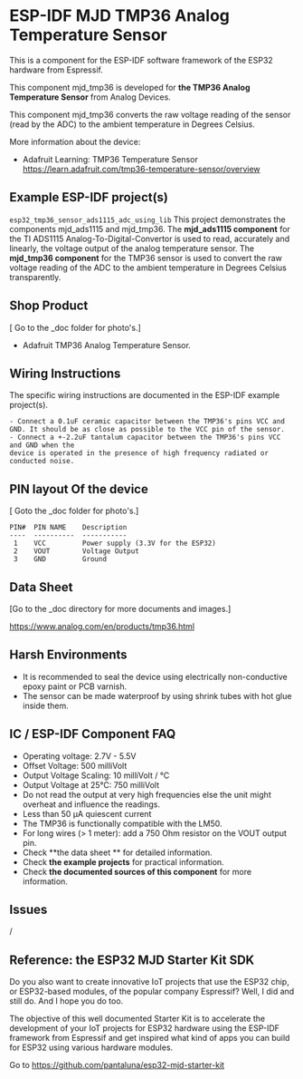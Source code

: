 # ESP-IDF MJD TMP36 Analog Temperature Sensor
This is a component for the ESP-IDF software framework of the ESP32 hardware from Espressif.

This component mjd_tmp36 is developed for **the TMP36 Analog Temperature Sensor** from Analog Devices.

This component mjd_tmp36 converts the raw voltage reading of the sensor (read by the ADC) to the ambient temperature in Degrees Celsius.

More information about the device:
- Adafruit Learning: TMP36 Temperature Sensor <https://learn.adafruit.com/tmp36-temperature-sensor/overview>



## Example ESP-IDF project(s)
```esp32_tmp36_sensor_ads1115_adc_using_lib``` This project demonstrates the components mjd_ads1115 and mjd_tmp36. The **mjd_ads1115 component** for the TI ADS1115 Analog-To-Digital-Convertor is used to read, accurately and linearly, the voltage output of the analog temperature sensor. The **mjd_tmp36 component** for the TMP36 sensor is used to convert the raw voltage reading of the ADC to the ambient temperature in Degrees Celsius transparently.



## Shop Product

[ Go to the _doc folder for photo's.]

- Adafruit TMP36 Analog Temperature Sensor.



## Wiring Instructions

The specific wiring instructions are documented in the  ESP-IDF example project(s).

```
- Connect a 0.1uF ceramic capacitor between the TMP36's pins VCC and GND. It should be as close as possible to the VCC pin of the sensor.
- Connect a +-2.2uF tantalum capacitor between the TMP36's pins VCC and GND when the
device is operated in the presence of high frequency radiated or conducted noise.
```



## PIN layout Of the device

[ Goto the _doc folder for photo's.]

```
PIN#  PIN NAME	  Description
----  ----------  -----------
 1    VCC         Power supply (3.3V for the ESP32)
 2    VOUT        Voltage Output
 3    GND         Ground
```



## Data Sheet

[Go to the _doc directory for more documents and images.]

<https://www.analog.com/en/products/tmp36.html>



## Harsh Environments

- It is recommended to seal the device using electrically non-conductive epoxy paint or PCB varnish.
- The sensor can be made waterproof by using shrink tubes with hot glue inside them.



## IC / ESP-IDF Component FAQ

- Operating voltage: 2.7V  - 5.5V
- Offset Voltage: 500 milliVolt
- Output Voltage Scaling: 10 milliVolt / °C
- Output Voltage at 25°C: 750 milliVolt
- Do not read the output at very high frequencies else the unit might overheat and influence the readings.
- Less than 50 µA quiescent current
- The TMP36 is functionally compatible with the LM50.
- For long wires (> 1 meter): add a 750 Ohm resistor on the VOUT output pin.
- Check **the data sheet ** for detailed information.
- Check **the example projects** for practical information.
- Check **the documented sources of this component** for more information.



## Issues

/



## Reference: the ESP32 MJD Starter Kit SDK

Do you also want to create innovative IoT projects that use the ESP32 chip, or ESP32-based modules, of the popular company Espressif? Well, I did and still do. And I hope you do too.

The objective of this well documented Starter Kit is to accelerate the development of your IoT projects for ESP32 hardware using the ESP-IDF framework from Espressif and get inspired what kind of apps you can build for ESP32 using various hardware modules.

Go to https://github.com/pantaluna/esp32-mjd-starter-kit

